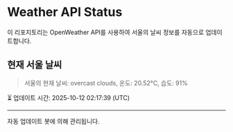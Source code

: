 
# Weather API Status

이 리포지토리는 OpenWeather API를 사용하여 서울의 날씨 정보를 자동으로 업데이트합니다.

## 현재 서울 날씨
> 서울의 현재 날씨: overcast clouds, 온도: 20.52°C, 습도: 91%

⏳ 업데이트 시간: 2025-10-12 02:17:39 (UTC)

---
자동 업데이트 봇에 의해 관리됩니다.
